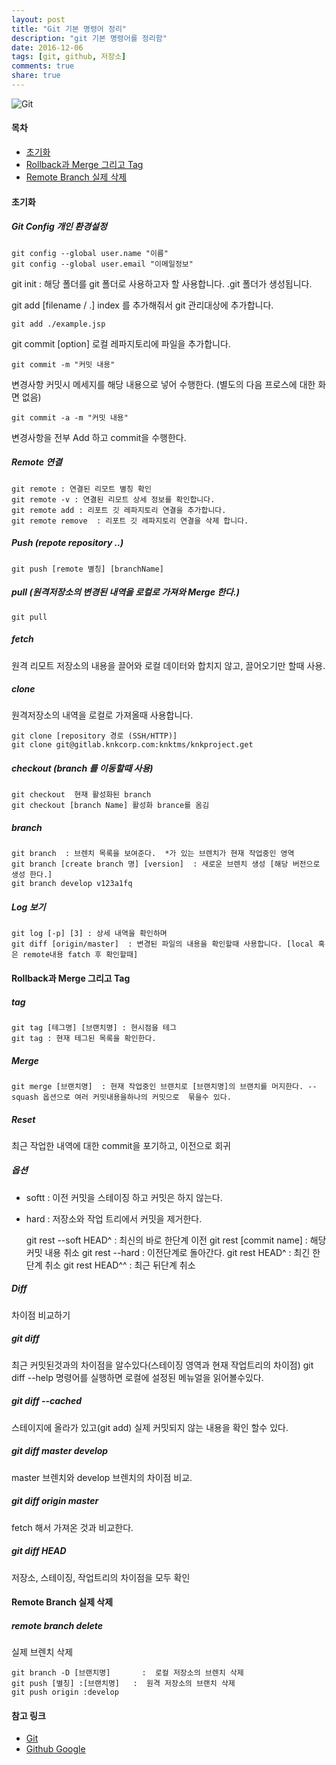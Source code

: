 ```yaml
---
layout: post
title: "Git 기본 명령어 정리"
description: "git 기본 명령어를 정리함"
date: 2016-12-06
tags: [git, github, 저장소]
comments: true
share: true
---
```


![Git](http://jijong.github.io/images/git_logo.png)

#### 목차
- [초기화](#section)
- [Rollback과 Merge 그리고 Tag](#rollback-merge--tag)
- [Remote Branch 실제 삭제](#remote-branch--)

#### 초기화

##### Git Config 개인 환경설정

    git config --global user.name "이름"
    git config --global user.email "이메일정보"

git init : 해당 폴더를 git 폴더로 사용하고자 할 사용합니다. .git 폴더가 생성됩니다.

git add [filename / .]   index 를 추가해줘서 git 관리대상에 추가합니다.

    git add ./example.jsp

git commit [option] 로컬 레파지토리에 파일을 추가합니다.

    git commit -m "커밋 내용"

변경사항 커밋시 메세지를 해당 내용으로 넣어 수행한다. (별도의  다음 프로스에 대한 화면 없음)

    git commit -a -m "커밋 내용"

변경사항을 전부 Add 하고 commit을 수행한다.

##### Remote 연결

    git remote : 연결된 리모트 별칭 확인
    git remote -v : 연결된 리모트 상세 정보를 확인합니다.
    git remote add : 리포트 깃 레파지토리 연결을 추가합니다.
    git remote remove  : 리포트 깃 레파지토리 연결을 삭제 합니다.

##### Push  (repote repository ..)
    git push [remote 별칭] [branchName]

##### pull (원격저장소의 변경된 내역을 로컬로 가져와 Merge 한다.)
    git pull

##### fetch
원격 리모트 저장소의 내용을 끌어와 로컬 데이터와 합치지 않고, 끌어오기만 할때 사용.

##### clone
원격저장소의 내역을 로컬로 가져올때 사용합니다.

    git clone [repository 경로 (SSH/HTTP)]
    git clone git@gitlab.knkcorp.com:knktms/knkproject.get

##### checkout (branch 를 이동할때 사용)

    git checkout  현재 활성화된 branch
    git checkout [branch Name] 활성화 brance를 옴김

##### branch

    git branch  : 브렌치 목록을 보여준다.  *가 있는 브렌치가 현재 작업중인 영역
    git branch [create branch 명] [version]  : 새로운 브렌치 생성 [해당 버전으로 생성 한다.]
    git branch develop v123a1fq

##### Log 보기

    git log [-p] [3] : 상세 내역을 확인하며
    git diff [origin/master]  : 변경된 파일의 내용을 확인할때 사용합니다. [local 혹은 remote내용 fatch 후 확인할때]


#### Rollback과 Merge 그리고 Tag

##### tag

    git tag [테그명] [브랜치명] : 현시점을 테그
    git tag : 현재 테그된 목록을 확인한다.

##### Merge

    git merge [브랜치명]  : 현재 작업중인 브랜치로 [브랜치명]의 브랜치를 머지한다. --squash 옵션으로 여러 커밋내용을하나의 커밋으로  묶을수 있다.

##### Reset
최근 작업한 내역에 대한 commit을 포기하고, 이전으로 회귀

##### 옵션

* softt : 이전 커밋을 스테이징 하고 커밋은 하지 않는다.
* hard : 저장소와 작업 트리에서 커밋을 제거한다.


    git rest --soft HEAD^ : 최신의 바로 한단계 이전
    git rest [commit name] : 해당 커밋 내용 취소
    git rest --hard : 이전단계로 돌아간다.
    git rest HEAD^ : 최긴 한단계 취소
    git rest HEAD^^ : 최근 뒤단계 취소

##### Diff
차이점 비교하기

##### git diff
최근 커밋된것과의 차이점을 알수있다(스테이징 영역과 현재 작업트리의 차이점)
git diff --help 명령어를 실행하면 로컬에 설정된 메뉴얼을 읽어볼수있다.

##### git diff --cached
스테이지에 올라가 있고(git add) 실제 커밋되지 않는 내용을 확인 할수 있다.

##### git diff master develop
master  브렌치와 develop 브렌치의 차이점 비교.

##### git diff origin master
fetch 해서 가져온 것과 비교한다.

##### git diff HEAD
저장소, 스테이징, 작업트리의 차이점을 모두 확인


#### Remote Branch 실제 삭제



##### remote branch delete


실제 브렌치 삭제

    git branch -D [브랜치명]       :  로컬 저장소의 브렌치 삭제
    git push [별칭] :[브랜치명]   :  원격 저장소의 브랜치 삭제
    git push origin :develop


#### 참고 링크
- [Git](https://git-scm.com/)
- [Github Google](https://github.com/google)

